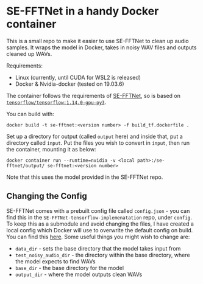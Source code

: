 # SE-FFTNet in a handy Docker container

This is a small repo to make it easier to use SE-FFTNet to clean up audio samples. It wraps the model in Docker, takes in noisy WAV files and outputs cleaned up WAVs.

Requirements:
* Linux (currently, until CUDA for WSL2 is released)
* Docker & Nvidia-docker (tested on 19.03.6)

The container follows the requirements of [SE-FFTNet](https://github.com/shifaspv/SE-FFTNet-tensorflow-implemenatation), so is based on [`tensorflow/tensorflow:1.14.0-gpu-py3`](https://hub.docker.com/layers/tensorflow/tensorflow/1.14.0-gpu-py3/images/sha256-e72e66b3dcb9c9e8f4e5703965ae1466b23fe8cad59e1c92c6e9fa58f8d81dc8?context=explore). 

You can build with:

```
docker build -t se-fftnet:<version number> -f build_tf.dockerfile .
```

Set up a directory for output (called `output` here) and inside that, put a directory called `input`. Put the files you wish to convert in `input`, then run the container, mounting it as below:

```
docker container run --runtime=nvidia -v <local path>:/se-fftnet/output/ se-fftnet:<version number>
```

Note that this uses the model provided in the SE-FFTNet repo.

## Changing the Config

SE-FFTNet comes with a prebuilt config file called `config.json` - you can find this in the `SE-FFTNet-tensorflow-implemenatation` repo, under `config`. To keep this as a submodule and avoid changing the files, I have created a local config which Docker will use to overwrite the default config on build. You can find this [here](config/config_params.json). Some useful things you might wish to change are:

* `data_dir` - sets the base directory that the model takes input from
* `test_noisy_audio_dir` - the directory within the base directory, where the model expects to find WAVs
* `base_dir` - the base directory for the model
* `output_dir` - where the model outputs clean WAVs

